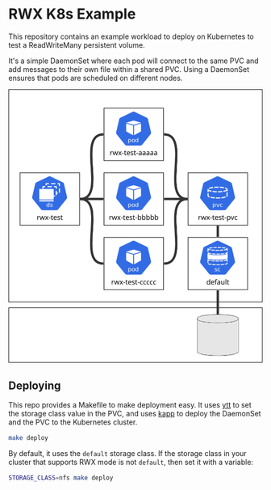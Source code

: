# RWX K8s Example

This repository contains an example workload to deploy on Kubernetes to test a ReadWriteMany persistent volume.

It's a simple DaemonSet where each pod will connect to the same PVC and add messages to their own file within a shared PVC. Using a DaemonSet ensures that pods are scheduled on different nodes.

![Architecture](architecture.png "Title")

## Deploying

This repo provides a Makefile to make deployment easy. It uses [ytt](https://carvel.dev/ytt/) to set the storage class value in the PVC, and uses [kapp](https://carvel.dev/kapp/) to deploy the DaemonSet and the PVC to the Kubernetes cluster.

```bash
make deploy
```

By default, it uses the `default` storage class. If the storage class in your cluster that supports RWX mode is not `default`, then set it with a variable:

```bash
STORAGE_CLASS=nfs make deploy
```
